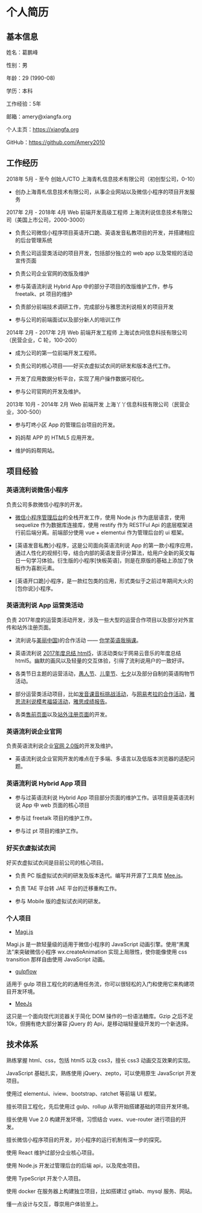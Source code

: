 # 个人简历

## 基本信息

姓名：葛鹏峰

性别：男

年龄：29 (1990-08)

学历：本科

工作经验：5年

邮箱：amery&#64;xiangfa.org

个人主页：https://xiangfa.org

GitHub：https://github.com/Amery2010


## 工作经历

2018年 5月 - 至今  创始人/CTO  上海青札信息技术有限公司（初创型公司，0-10）

* 创办上海青札信息技术有限公司，从事企业网站以及微信小程序的项目开发服务

2017年 2月 - 2018年 4月  Web 前端开发高级工程师  上海流利说信息技术有限公司（美国上市公司，2000-3000）

* 负责公司微信小程序项目英语开口跪、英语发音私教项目的开发，并搭建相应的后台管理系统

* 负责公司运营类活动的项目开发，包括部分独立的 web app 以及常规的活动宣传页面

* 负责公司企业官网的改版及维护

* 参与英语流利说 Hybrid App 中的部分子项目的改版维护工作，参与 freetalk、pt 项目的维护

* 负责部分前端技术调研工作，完成部分与雅思流利说相关的项目开发

* 参与公司的前端面试以及部分新人的培训工作


2014年 2月 - 2017年 2月  Web 前端开发工程师  上海试衣间信息科技有限公司（民营企业，C 轮，100-200）

* 成为公司的第一位前端开发工程师。

* 负责公司的核心项目——好买衣虚拟试衣间的研发和版本迭代工作。

* 开发了应用数据分析平台，实现了用户操作数据可视化。

* 参与公司官网的开发及维护。


2013年 10月 - 2014年 2月  Web 前端开发  上海丫丫信息科技有限公司（民营企业，300-500）

* 参与叮咚小区 App 的管理后台项目的开发。

* 妈妈帮 APP 的 HTML5 应用开发。

* 维护妈妈帮网站。


## 项目经验

### 英语流利说微信小程序

负责公司多款微信小程序的开发。

* [微信小程序管理后台](https://gaea.liulishuo.com/)的全栈开发工作，使用 Node.js 作为底层语言，使用 sequelize 作为数据库连接库，使用 restify 作为 RESTFul Api 的底层框架进行前后端分离。前端部分使用 vue + elementui 作为管理后台的 ui 框架。

* [英语发音私教]小程序，这是公司面向英语流利说 App 的第一款小程序应用，通过人性化的视频引导，结合内部的英语发音评分算法，给用户全新的英文每日一句学习体验。衍生版的小程序[快板英语]，则是在原版的基础上添加了快板作为喜剧元素。

* [英语开口跪]小程序，是一款红包类的应用，形式类似于之前过年期间大火的[包你说]小程序。


### 英语流利说 App 运营类活动

负责 2017年度的运营类活动开发，涉及一些大型的运营合作项目以及部分对外宣传和站外注册页面。

* 流利说与[美丽中国](http://www.tfchina.org/))的合作活动 —— [你学英语我捐课](https://hybrid.liulishuo.com/lls-csr/)。

* 英语流利说 [2017年度总结 html5](https://hybrid.liulishuo.com/annual-summary-2017/)，该活动类似于网易云音乐的年度总结 html5。幽默的画风以及轻量的交互体验，引得了流利说用户的一致好评。

* 各类节日主题的运营活动，[愚人节](https://hybrid.liulishuo.com/top-stories/)、[儿童节](https://hybrid.liulishuo.com/life-tester/)、[七夕](https://hybrid.liulishuo.com/campaigns/tanabata-festival/index.html)以及部分自制的英语购物节活动。

* 部分运营类活动项目，比如[发音课音标挑战活动](https://hybrid.liulishuo.com/campaigns/phonetic-challenge/index.html)，与[网易考拉的合作活动](https://hybrid.liulishuo.com/kaola/)，[雅思流利说模考福袋活动](https://hybrid.liulishuo.com/telis-bargain/)，[雅思成绩报告](https://hybrid.liulishuo.com/telis-pc-report/)。

* 各类[售前页面](https://hybrid.liulishuo.com/campaigns/index.html)以及[站外注册页面](https://hybrid.liulishuo.com/campaign/index.html)的开发。


### 英语流利说企业官网

负责英语流利说企业[官网 2.0版](https://www.liulishuo.com/)的开发及维护。

* 英语流利说企业官网开发的难点在于多端、多语言以及低版本浏览器的适配问题。


### 英语流利说 Hybrid App 项目

* 参与过英语流利说 Hybrid App 项目部分页面的维护工作。该项目是英语流利说 App 中 web 页面的核心项目

* 参与过 freetalk 项目的维护工作。

* 参与过 pt 项目的维护工作。


### 好买衣虚拟试衣间

好买衣虚拟试衣间是目前公司的核心项目。

* 负责 PC 版虚拟试衣间的研发及版本迭代。编写并开源了工具库 [Mee.js](https://github.com/Amery2010/MeeJs)。

* 负责 TAE 平台转 JAE 平台的迁移重构工作。

* 参与 Mobile 版的虚拟试衣间的研发。


### 个人项目

* [Magi.js](https://github.com/Amery2010/magi.js)

Magi.js 是一款轻量级的适用于微信小程序的 JavaScript 动画引擎。使用“黑魔法”来突破微信小程序 wx.createAnimation 实现上局限性，使你能像使用 css transition 那样自由使用 JavaScript 动画。

* [gulpflow](https://github.com/Amery2010/gulpflow)

适用于 gulp 项目工程化的的通用任务流，你可以很轻松的入门和使用它来构建项目开发环境。

* [MeeJs](https://github.com/Amery2010/MeeJs)

这只是一个面向现代浏览器关于简化 DOM 操作的一份语法糖库。Gzip 之后不足 10k，但拥有绝大部分兼容 jQuery 的 Api，是移动端轻量级开发的一个新选择。


## 技术体系

熟练掌握 html、css，包括 html5 以及 css3，擅长 css3 动画交互效果的实现。

JavaScript 基础扎实，熟练使用 jQuery、zepto，可以使用原生 JavaScript 开发项目。

使用过 elementui、iview、bootstrap、ratchet 等前端 UI 框架。

擅长项目工程化，先后使用过 gulp、rollup 从零开始搭建基础的项目开发环境。

擅长使用 Vue 2.0 构建开发环境，习惯结合 vuex、vue-router 进行项目的开发。

擅长微信小程序项目的开发，对小程序的运行机制有深一步的探究。

使用 React 维护过部分企业核心项目。

使用 Node.js 开发过管理后台的后端 api，以及爬虫项目。

使用 TypeScript 开发个人项目。

使用 docker 在服务器上构建独立项目，比如搭建过 gitlab、mysql 服务、网站。

懂一点设计与交互，尊崇用户体验至上。

